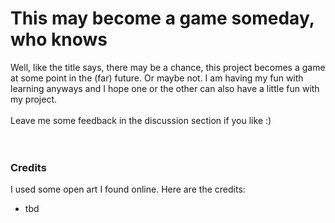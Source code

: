 # This may become a game someday, who knows
Well, like the title says, there may be a chance, this project becomes a game at some point in the (far) future. Or maybe not. I am having my fun with learning anyways and I hope one or the other can also have a little fun with my project.<br>
<br>
Leave me some feedback in the discussion section if you like :)<br>
<br>
<br>
### Credits
I used some open art I found online. Here are the credits:
* tbd
